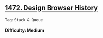 ## [1472. Design Browser History](https://leetcode.com/problems/design-browser-history/)

```Tag```: ```Stack & Queue```

#### Difficulty: Medium
